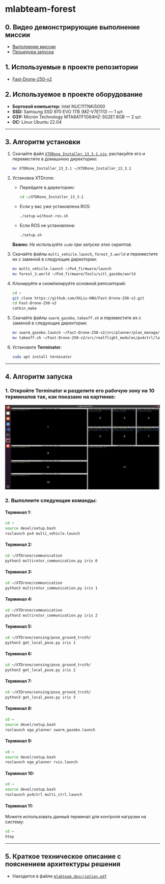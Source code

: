 # mlabteam-forest

## 0. Видео демонстрирующие выполнение миссии
- [Выполнение миссии](https://disk.yandex.ru/i/Ezrg56YmDXLcKA)
- [Процедура запуска](https://disk.yandex.ru/i/zDvLoZwLS5xmXw)

## 1. Используемые в проекте репозитории

- [Fast-Drone-250-v2](https://github.com/XXLiu-HNU/Fast-Drone-250-v2)

## 2. Используемое в проекте оборудование

- **Бортовой компьютер:** Intel NUC11TNKi5000 
- **SSD:** Samsung SSD 970 EVO 1TB (MZ-V7E1T0) — 1 шт.  
- **ОЗУ:** Micron Technology MTA8ATF1G64HZ-3G2E1 8GB — 2 шт.  
- **ОС:** Linux Ubuntu 22.04  

---

## 3. Алгоритм установки

1. Скачайте файл [`XTDRone_Installer_13_3.1.zip`](https://disk.yandex.ru/d/Jgix8lvp-Q6Ufg), распакуйте его и переместите в домашнюю директорию:
   ```bash
   mv XTDRone_Installer_13_3.1 ~/XTDRone_Installer_13_3.1
   ```

2. Установка XTDrone:
   - Перейдите в директорию:
      ```bash
      cd ~/XTDRone_Installer_13_3.1
      ```
   - Если у вас уже установлена ROS:
     ```bash
     ./setup-without-ros.sh
     ```
   - Если ROS не установлена:
     ```bash
     ./setup.sh
     ```
   **Важно:** *Не используйте `sudo` при запуске этих скриптов.*

3. Скачайте файлы `multi_vehicle.launch`, `forest_3.world` и переместите их с заменой в следующие директории:
   ```bash
   mv multi_vehicle.launch ~/Px4_firmware/launch
   mv forest_3.world ~/Px4_firmware/Tools/sitl_gazebo/world
   ```

4. Клонируйте и скомпилируйте основной репозиторий:
   ```bash
   cd ~
   git clone https://github.com/XXLiu-HNU/Fast-Drone-250-v2.git
   cd Fast-Drone-250-v2
   catkin_make
   ```

5. Скачайте файлы `swarm_gazebo`, `takeoff.sh` и переместите их с заменой в следующие директории:
   ```bash
   mv swarm_gazebo.launch ~/Fast-Drone-250-v2/src/planner/plan_manage/launch
   mv takeoff.sh ~/Fast-Drone-250-v2/src/realflight_modules/px4ctrl/launch
   ```

6. Установите **Terminator**:
   ```bash
   sudo apt install terminator
   ```

---

## 4. Алгоритм запуска

### 1. Откройте **Terminator** и разделите его рабочую зону на 10 терминалов так, как показано на картинке:
   
![](mlabteam-forest_terminator.jpeg)

### 2. Выполните следующие команды:

#### Терминал 1:
```bash
cd ~
source devel/setup.bash
roslaunch px4 multi_vehicle.launch
```

#### Терминал 2:
```bash
cd ~/XTDrone/communication
python3 multirotor_communication.py iris 0
```

#### Терминал 3:
```bash
cd ~/XTDrone/communication
python3 multirotor_communication.py iris 1
```

#### Терминал 4:
```bash
cd ~/XTDrone/communication
python3 multirotor_communication.py iris 2
```

#### Терминал 5:
```bash
cd ~/XTDrone/sensing/pose_ground_truth/
python3 get_local_pose.py iris 1
```

#### Терминал 6:
```bash
cd ~/XTDrone/sensing/pose_ground_truth/
python3 get_local_pose.py iris 2
```

#### Терминал 7:
```bash
cd ~/XTDrone/sensing/pose_ground_truth/
python3 get_local_pose.py iris 3
```

#### Терминал 8:
```bash
cd ~
source devel/setup.bash
roslaunch ego_planner swarm_gazebo.launch
```

#### Терминал 9:
```bash
cd ~
source devel/setup.bash
roslaunch ego_planner rviz.launch
```

#### Терминал 10:
```bash
cd ~
source devel/setup.bash
roslaunch px4ctrl multi_ctrl.launch
```

#### Терминал 11:
Можете использовать данный терминал для контроля нагрузки на систему:
```bash
cd ~
htop
```

---

## 5. Краткое техническое описание с пояснением архитектуры решения

- Находится в файле [`mlabteam_description.pdf`](https://github.com/mlabteam/mlabteam-forest/blob/main/mlabteam_description.pdf)

